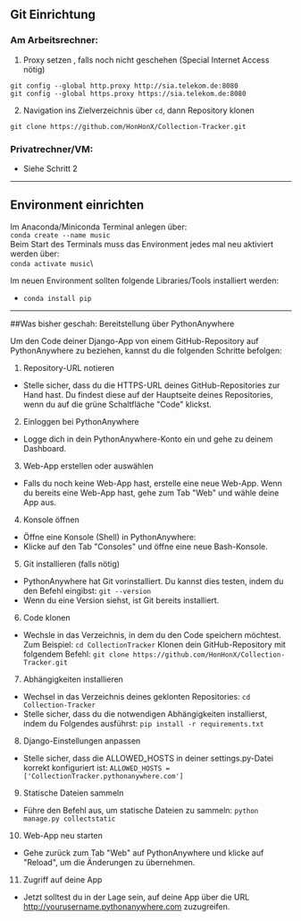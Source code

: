 ## Git Einrichtung
### Am Arbeitsrechner:
1. Proxy setzen , falls noch nicht geschehen (Special Internet Access nötig)
  ```
  git config --global http.proxy http://sia.telekom.de:8080
  git config --global https.proxy https://sia.telekom.de:8080
  ```
2. Navigation ins Zielverzeichnis über `cd`, dann Repository klonen
  ```
  git clone https://github.com/HonHonX/Collection-Tracker.git
  ```
### Privatrechner/VM:
* Siehe Schritt 2
___

## Environment einrichten
Im Anaconda/Miniconda Terminal anlegen über: \
`conda create --name music`\
Beim Start des Terminals muss das Environment jedes mal neu aktiviert werden über:\
`conda activate music`\

Im neuen Environment sollten folgende Libraries/Tools installiert werden:
* `conda install pip`

___

##Was bisher geschah: Bereitstellung über PythonAnywhere

Um den Code deiner Django-App von einem GitHub-Repository auf PythonAnywhere zu beziehen, kannst du die folgenden Schritte befolgen:

1. Repository-URL notieren
* Stelle sicher, dass du die HTTPS-URL deines GitHub-Repositories zur Hand hast. Du findest diese auf der Hauptseite deines Repositories, wenn du auf die grüne Schaltfläche "Code" klickst.
2. Einloggen bei PythonAnywhere
* Logge dich in dein PythonAnywhere-Konto ein und gehe zu deinem Dashboard.
3. Web-App erstellen oder auswählen
* Falls du noch keine Web-App hast, erstelle eine neue Web-App. Wenn du bereits eine Web-App hast, gehe zum Tab "Web" und wähle deine App aus.
4. Konsole öffnen
* Öffne eine Konsole (Shell) in PythonAnywhere:
* Klicke auf den Tab "Consoles" und öffne eine neue Bash-Konsole.
5. Git installieren (falls nötig)
* PythonAnywhere hat Git vorinstalliert. Du kannst dies testen, indem du den Befehl eingibst:
` git --version `
* Wenn du eine Version siehst, ist Git bereits installiert.
6. Code klonen
* Wechsle in das Verzeichnis, in dem du den Code speichern möchtest. Zum Beispiel:
` cd CollectionTracker `
Klonen dein GitHub-Repository mit folgendem Befehl:
` git clone https://github.com/HonHonX/Collection-Tracker.git `
7. Abhängigkeiten installieren
* Wechsel in das Verzeichnis deines geklonten Repositories:
` cd Collection-Tracker `
* Stelle sicher, dass du die notwendigen Abhängigkeiten installierst, indem du Folgendes ausführst:
` pip install -r requirements.txt `
8. Django-Einstellungen anpassen
* Stelle sicher, dass die ALLOWED_HOSTS in deiner settings.py-Datei korrekt konfiguriert ist:
` ALLOWED_HOSTS = ['CollectionTracker.pythonanywhere.com'] `
9. Statische Dateien sammeln
* Führe den Befehl aus, um statische Dateien zu sammeln:
` python manage.py collectstatic `
10. Web-App neu starten
* Gehe zurück zum Tab "Web" auf PythonAnywhere und klicke auf "Reload", um die Änderungen zu übernehmen.
11. Zugriff auf deine App
* Jetzt solltest du in der Lage sein, auf deine App über die URL http://yourusername.pythonanywhere.com zuzugreifen.
